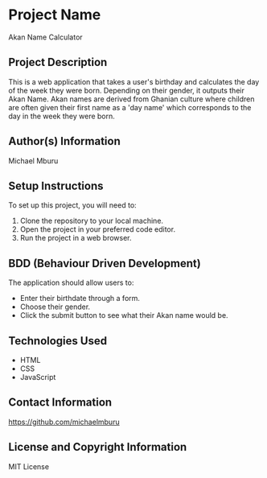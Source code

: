 # Project Name
Akan Name Calculator

## Project Description
This is a web application that takes a user's birthday and calculates the day of the week they were born. Depending on their gender, it outputs their Akan Name. Akan names are derived from Ghanian culture where children are often given their first name as a 'day name' which corresponds to the day in the week they were born.

## Author(s) Information
Michael  Mburu

## Setup Instructions
To set up this project, you will need to:
1. Clone the repository to your local machine.
2. Open the project in your preferred code editor.
3. Run the project in a web browser.

## BDD (Behaviour Driven Development)
The application should allow users to:
- Enter their birthdate through a form.
- Choose their gender.
- Click the submit button to see what their Akan name would be.

## Technologies Used
- HTML
- CSS
- JavaScript

## Contact Information
https://github.com/michaelmburu

## License and Copyright Information
MIT License
